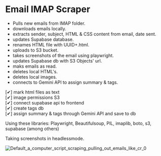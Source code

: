 # Email IMAP Scraper

* Pulls new emails from IMAP folder.
* downloads emails locally.
* extracts sender, subject, HTML & CSS content from email, date sent.
* updates Supabase database.
* renames HTML file with UUID+.html.
* uploads to S3 bucket.
* takes screenshots of the email using playwright.
* updates Supabase db with S3 Objects' url.
* maks emails as read.
* deletes local HTML's.
* deletes local images.
* connects to Gemini API to assign summary & tags.

[✔] mark html files as text <br />
[✔] image permissions S3 <br />
[✔] connect supabase api to frontend <br />
[✔] create tags db <br />
[✔] assign summary & tags through Gemini API and save to db <br />

Using these libraries: Playwright, Beautifulsoup, PIL, imaplib, boto, s3, supabase (among others)

Taking screenshots in headlessmode.

![Default_a_computer_script_scraping_pulling_out_emails_like_cr_0](https://github.com/rogergarciaseo/EmailScrapper/assets/96830104/94c97def-fe30-4b3f-940f-4ea39326d562)
